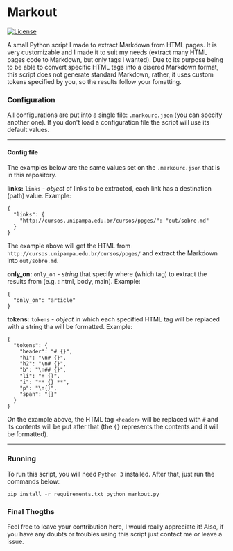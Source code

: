 # Markout

[![License](https://img.shields.io/badge/license-MIT-informational.svg)](https://opensource.org/licenses/MIT)

A small Python script I made to extract Markdown from HTML pages. It is very customizable and I made it to suit my needs (extract many HTML pages code to Markdown, but only tags I wanted). Due to its purpose being to be able to convert specific HTML tags into a disered Markdown format, this script does not generate standard Markdown, rather, it uses custom tokens specified by you, so the results follow your fomatting.

### Configuration

All configurations are put into a single file: `.markourc.json` (you can specify another one). If you don't load a configuration file the script will use its default values.

---

#### Config file
The examples below are the same values set on the `.markourc.json` that is in this repository.

**links:** `links` - *object* of links to be extracted, each link has a destination (path) value.
Example:

````
{
  "links": {
    "http://cursos.unipampa.edu.br/cursos/ppges/": "out/sobre.md"
  }
}
````

The example above will get the HTML from `http://cursos.unipampa.edu.br/cursos/ppges/` and extract the Markdown into `out/sobre.md`.

**only_on:** `only_on` - *string* that specify where (which tag) to extract the results from (e.g. : html, body, main).
Example:

````
{
  "only_on": "article"
}
````

**tokens:** `tokens` - *object* in which each specified HTML tag will be replaced with a string tha will be formatted.
Example:

````
{
  "tokens": {
    "header": "# {}",
    "h1": "\n# {}",
    "h2": "\n# {}",
    "b": "\n## {}",
    "li": "+ {}",
    "i": "** {} **",
    "p": "\n{}",
    "span": "{}"
  }
}
````

On the example above, the HTML tag `<header>` will be replaced with `#` and its contents will be put after that (the `{}` represents the contents and it will be formatted).

---

### Running

To run this script, you will need `Python 3` installed. After that, just run the commands below:

``
pip install -r requirements.txt
python markout.py
``

### Final Thogths

Feel free to leave your contribution here, I would really appreciate it!
Also, if you have any doubts or troubles using this script just contact me or leave a issue.
